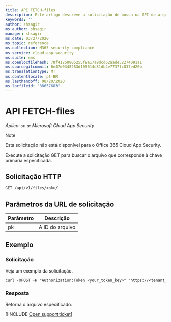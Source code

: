 ```yaml
---
title: API FETCH-files
description: Este artigo descreve a solicitação de busca na API de arquivos do Cloud App Security.
keywords: ''
author: shsagir
ms.author: shsagir
manager: shsagir
ms.date: 03/27/2020
ms.topic: reference
ms.collection: M365-security-compliance
ms.service: cloud-app-security
ms.suite: ems
ms.openlocfilehash: 78f41250805255f9a17a9dcd62aade52274091a1
ms.sourcegitcommit: 6e47d0348283d105614d81db4e7737fc837ed20b
ms.translationtype: MT
ms.contentlocale: pt-BR
ms.lasthandoff: 08/20/2020
ms.locfileid: "88657683"
---
```

# <a name="fetch---files-api"></a>API FETCH-files

*Aplica-se a: Microsoft Cloud App Security*

> [!NOTE]
> Esta solicitação não está disponível para o Office 365 Cloud App Security.

Execute a solicitação GET para buscar o arquivo que corresponde à chave primária especificada.

## <a name="http-request"></a>Solicitação HTTP

```rest
GET /api/v1/files/<pk>/
```

## <a name="request-url-parameters"></a>Parâmetros da URL de solicitação

| Parâmetro | Descrição |
| --- | --- |
| pk | A ID do arquivo |

## <a name="example"></a>Exemplo

### <a name="request"></a>Solicitação

Veja um exemplo da solicitação.

```rest
curl -XPOST -H "Authorization:Token <your_token_key>" "https://<tenant_id>.<tenant_region>.contoso.com/api/v1/files/<pk>/"
```

### <a name="response"></a>Resposta

Retorna o arquivo especificado.

[!INCLUDE [Open support ticket](includes/support.md)]
